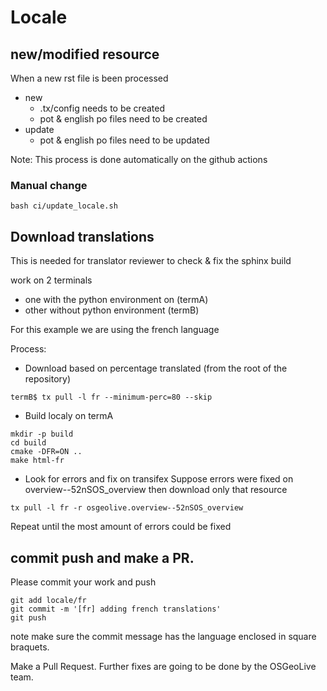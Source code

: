 
# Locale

## new/modified resource

When a new rst file is been processed

* new 
  * .tx/config needs to be created
  * pot & english po files need to be created
* update 
  * pot & english po files need to be updated

Note: This process is done automatically on the github actions

### Manual change

```
bash ci/update_locale.sh
```

## Download translations

This is needed for translator reviewer to check & fix the sphinx build

work on 2 terminals
* one with the python environment on (termA)
* other without python environment (termB)

For this example we are using the french language

Process:
* Download based on percentage translated (from the root of the repository)

```
termB$ tx pull -l fr --minimum-perc=80 --skip
```

* Build localy on termA

```
mkdir -p build
cd build
cmake -DFR=ON ..
make html-fr
```

* Look for errors and fix on transifex
Suppose errors were fixed on overview--52nSOS_overview then download only that resource

```
tx pull -l fr -r osgeolive.overview--52nSOS_overview
```

Repeat until the most amount of errors could be fixed

## commit push and make a PR.

Please commit your work and push
```
git add locale/fr
git commit -m '[fr] adding french translations'
git push
```
note make sure the commit message has the language enclosed in square braquets.

Make a Pull Request.
Further fixes are going to be done by the OSGeoLive team.

